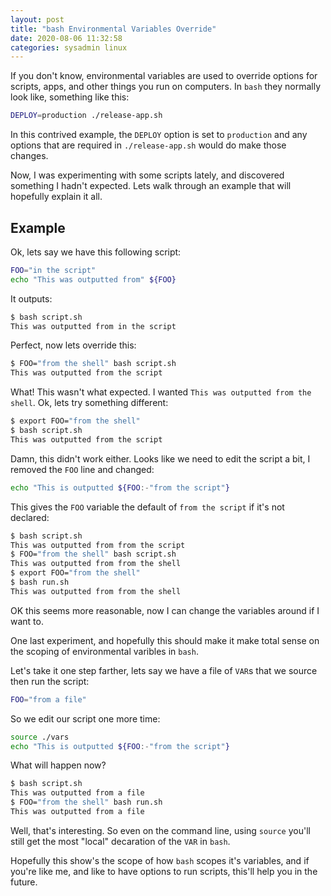 ```yaml
---
layout: post
title: "bash Environmental Variables Override"
date: 2020-08-06 11:32:58
categories: sysadmin linux
---
```


If you don't know, environmental variables are used to override options for scripts,
apps, and other things you run on computers. In `bash` they normally look like,
something like this:
```bash
DEPLOY=production ./release-app.sh
```
In this contrived example, the `DEPLOY` option is set to `production` and any
options that are required in `./release-app.sh` would do make those changes.

Now, I was experimenting with some scripts lately, and discovered something
I hadn't expected. Lets walk through an example that will hopefully explain
it all.

## Example

Ok, lets say we have this following script:
```bash
FOO="in the script"
echo "This was outputted from" ${FOO}
```
It outputs:
```bash
$ bash script.sh
This was outputted from in the script
```
Perfect, now lets override this:
```bash
$ FOO="from the shell" bash script.sh
This was outputted from the script
```
What! This wasn't what expected. I wanted `This was outputted from the shell`.
Ok, lets try something different:
```bash
$ export FOO="from the shell"
$ bash script.sh
This was outputted from the script
```
Damn, this didn't work either.
Looks like we need to edit the script a bit, I removed the `FOO` line and changed:
```bash
echo "This is outputted ${FOO:-"from the script"}
```
This gives the `FOO` variable the default of `from the script` if it's not declared:
```bash
$ bash script.sh
This was outputted from from the script
$ FOO="from the shell" bash script.sh
This was outputted from from the shell
$ export FOO="from the shell"
$ bash run.sh
This was outputted from from the shell
```
OK this seems more reasonable, now I can change the variables around if I want to.

One last experiment, and hopefully this should make it make total sense on the
scoping of environmental varibles in `bash`.

Let's take it one step farther, lets say we have a file of `VAR`s that we source
then run the script:
```bash
FOO="from a file"
```
So we edit our script one more time:
```bash
source ./vars
echo "This is outputted ${FOO:-"from the script"}
```
What will happen now?
```bash
$ bash script.sh
This was outputted from a file
$ FOO="from the shell" bash run.sh
This was outputted from a file
```

Well, that's interesting. So even on the command line, using `source` you'll still
get the most "local" decaration of the `VAR` in `bash`.

Hopefully this show's the scope of how `bash` scopes it's variables, and if you're
like me, and like to have options to run scripts, this'll help you in the future.
